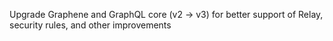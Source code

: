 Upgrade Graphene and GraphQL core (v2 -> v3) for better support of Relay, security rules, and other improvements
